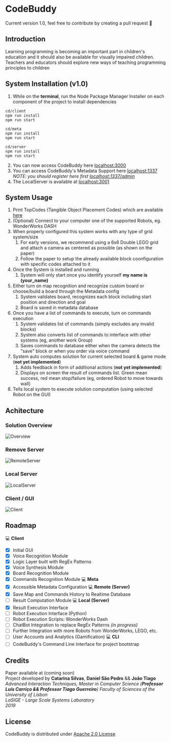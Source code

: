 # CodeBuddy

Current version 1.0, feel free to contribute by creating a pull request :rocket:

## Introduction 

Learning programming is becoming an important part in children's education and it should also be available for visually impaired children. Teachers and educators should explore new ways of teaching programming principles to children

## System Installation (v1.0)

1. While on the __terminal__, run the Node Package Manager Installer on each component of the project to install dependencies

`cd/client`  
`npm run install`  
`npm run start`  

`cd/meta`  
`npm run install`  
`npm run start`  

`cd/server`  
`npm run install`  
`npm run start`  

2. You can now access CodeBuddy here [localhost:3000](http://localhost:3000)
3. You can access CodeBuddy's Metadata Support here [localhost:1337](http://localhost:1337)
*NOTE: you should register here first [localhost:1337/admin](http://localhost:1337/admin)*
4. The LocalServer is available at [localhost:3001](http://localhost:3001)

## System Usage

1. Print TopCodes (Tangible Object Placement Codes) which are available [here](http://users.eecs.northwestern.edu/~mhorn/topcodes/topcodes.pdf)
2. (Optional) Connect to your computer one of the supported Robots, eg. WonderWorks DASH
3. When properly configured this system works with any type of grid system/size
   1. For early versions, we recommend using a 6x6 Double LEGO grid and attach a camera as centered as possible (as shown on the paper)
   2. Follow the paper to setup the already available block coonfiguration with specific codes attached to it 
4. Once the System is installed and running
   1. System will only start once you identify yourself __my name is (your_name)__
5. Either turn on map recognition and recognize custom board or choose/build a board through the Metadata config
   1. System validates board, recognizes each block including start position and direction and goal
   2. Board is saved in metadata database
6. Once you have a list of commands to execute, turn on commands execution
   1. System validates list of commands (simply excludes any invalid blocks)
   2. System also converts list of commands to interface with other systems (eg, another work Group)
   3. Saves commands to database either when the camera detects the "save" block or when you order via voice command
7. System auto computes solution for current selected board & game mode (__not yet implemented__)
   1. Adds feedback in form of additional actions (__not yet implemented__)
   2. Displays on screen the result of commands list. Green mean success, red mean stop/failure (eg, ordered Robot to move towards wall)
8. Tells local system to execute solution computation (using selected Robot on the GUI)

## Achitecture

### Solution Overview
![Overview](https://i.ibb.co/SnxFKXW/codebuddy-solution-overview.png)
### Remove Server
![RemoteServer](https://i.ibb.co/YTw3LBc/codebuddy-remote.png)
### Local Server
![LocalServer](https://i.ibb.co/3SBXLgD/codebuddy-local.png)
### Client / GUI
![Client](https://i.ibb.co/NFzy8gG/codebuddy-client.png)

## Roadmap

:computer: __Client__  
- [x] Initial GUI
- [x] Voice Recognition Module
- [x] Logic Layer built with RegEx Patterns
- [x] Voice Synthesis Module
- [x] Board Recognition Module
- [x] Commands Recognition Module
:computer: __Meta__  
- [x] Accessible Metadata Configuration
:computer: __Remote (Server)__  
- [x] Save Map and Commands History to Realtime Database
- [ ] Result Computation Module
:computer: __Local (Server)__  
- [x] Result Execution Interface
- [ ] Robot Execution Interface (Python)
- [ ] Robot Execution Scripts: WonderWorks Dash
- [ ] ChatBot Integration to replace RegEx Patterns *(in progress)*
- [ ] Further Integration with more Robots from WonderWorks, LEGO, etc.
- [ ] User Accounts and Analytics (Gamification)
:computer: __CLI__  
- [ ] CodeBuddy's Command Line Interface for project bootstrap

## Credits

Paper available at (coming soon)  
Project developed by __Catarina Silvas__, __Daniel São Pedro__ && __João Tiago__  
*Advanced Interaction Techniques, Master in Computer Science (__Professor Luís Carriço && Professor Tiago Guerreiro__)*
*Faculty of Sciences of the University of Lisbon*  
*LaSIGE - Large Scale Systems Laboratory*  
*2019*  

## License

CodeBuddy is distributed under [Apache 2.0 License](https://github.com/jtiagodev/codebuddy/blob/master/LICENSE)
